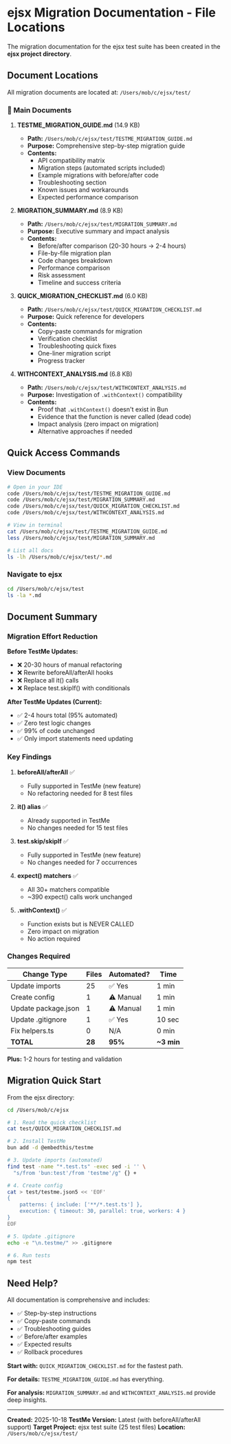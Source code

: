 # ejsx Migration Documentation - File Locations

The migration documentation for the ejsx test suite has been created in the **ejsx project directory**.

## Document Locations

All migration documents are located at: `/Users/mob/c/ejsx/test/`

### 📄 Main Documents

1. **TESTME_MIGRATION_GUIDE.md** (14.9 KB)
   - **Path:** `/Users/mob/c/ejsx/test/TESTME_MIGRATION_GUIDE.md`
   - **Purpose:** Comprehensive step-by-step migration guide
   - **Contents:**
     - API compatibility matrix
     - Migration steps (automated scripts included)
     - Example migrations with before/after code
     - Troubleshooting section
     - Known issues and workarounds
     - Expected performance comparison

2. **MIGRATION_SUMMARY.md** (8.9 KB)
   - **Path:** `/Users/mob/c/ejsx/test/MIGRATION_SUMMARY.md`
   - **Purpose:** Executive summary and impact analysis
   - **Contents:**
     - Before/after comparison (20-30 hours → 2-4 hours)
     - File-by-file migration plan
     - Code changes breakdown
     - Performance comparison
     - Risk assessment
     - Timeline and success criteria

3. **QUICK_MIGRATION_CHECKLIST.md** (6.0 KB)
   - **Path:** `/Users/mob/c/ejsx/test/QUICK_MIGRATION_CHECKLIST.md`
   - **Purpose:** Quick reference for developers
   - **Contents:**
     - Copy-paste commands for migration
     - Verification checklist
     - Troubleshooting quick fixes
     - One-liner migration script
     - Progress tracker

4. **WITHCONTEXT_ANALYSIS.md** (6.8 KB)
   - **Path:** `/Users/mob/c/ejsx/test/WITHCONTEXT_ANALYSIS.md`
   - **Purpose:** Investigation of `.withContext()` compatibility
   - **Contents:**
     - Proof that `.withContext()` doesn't exist in Bun
     - Evidence that the function is never called (dead code)
     - Impact analysis (zero impact on migration)
     - Alternative approaches if needed

## Quick Access Commands

### View Documents

```bash
# Open in your IDE
code /Users/mob/c/ejsx/test/TESTME_MIGRATION_GUIDE.md
code /Users/mob/c/ejsx/test/MIGRATION_SUMMARY.md
code /Users/mob/c/ejsx/test/QUICK_MIGRATION_CHECKLIST.md
code /Users/mob/c/ejsx/test/WITHCONTEXT_ANALYSIS.md

# View in terminal
cat /Users/mob/c/ejsx/test/TESTME_MIGRATION_GUIDE.md
less /Users/mob/c/ejsx/test/MIGRATION_SUMMARY.md

# List all docs
ls -lh /Users/mob/c/ejsx/test/*.md
```

### Navigate to ejsx

```bash
cd /Users/mob/c/ejsx/test
ls -la *.md
```

## Document Summary

### Migration Effort Reduction

**Before TestMe Updates:**
- ❌ 20-30 hours of manual refactoring
- ❌ Rewrite beforeAll/afterAll hooks
- ❌ Replace all it() calls
- ❌ Replace test.skipIf() with conditionals

**After TestMe Updates (Current):**
- ✅ 2-4 hours total (95% automated)
- ✅ Zero test logic changes
- ✅ 99% of code unchanged
- ✅ Only import statements need updating

### Key Findings

1. **beforeAll/afterAll** ✅
   - Fully supported in TestMe (new feature)
   - No refactoring needed for 8 test files

2. **it() alias** ✅
   - Already supported in TestMe
   - No changes needed for 15 test files

3. **test.skip/skipIf** ✅
   - Fully supported in TestMe (new feature)
   - No changes needed for 7 occurrences

4. **expect() matchers** ✅
   - All 30+ matchers compatible
   - ~390 expect() calls work unchanged

5. **.withContext()** ✅
   - Function exists but is NEVER CALLED
   - Zero impact on migration
   - No action required

### Changes Required

| Change Type | Files | Automated? | Time |
|-------------|-------|------------|------|
| Update imports | 25 | ✅ Yes | 1 min |
| Create config | 1 | ⚠️ Manual | 1 min |
| Update package.json | 1 | ⚠️ Manual | 1 min |
| Update .gitignore | 1 | ✅ Yes | 10 sec |
| Fix helpers.ts | 0 | N/A | 0 min |
| **TOTAL** | **28** | **95%** | **~3 min** |

**Plus:** 1-2 hours for testing and validation

## Migration Quick Start

From the ejsx directory:

```bash
cd /Users/mob/c/ejsx

# 1. Read the quick checklist
cat test/QUICK_MIGRATION_CHECKLIST.md

# 2. Install TestMe
bun add -d @embedthis/testme

# 3. Update imports (automated)
find test -name "*.test.ts" -exec sed -i '' \
  "s/from 'bun:test'/from 'testme'/g" {} +

# 4. Create config
cat > test/testme.json5 << 'EOF'
{
    patterns: { include: ['**/*.test.ts'] },
    execution: { timeout: 30, parallel: true, workers: 4 }
}
EOF

# 5. Update .gitignore
echo -e "\n.testme/" >> .gitignore

# 6. Run tests
npm test
```

## Need Help?

All documentation is comprehensive and includes:
- ✅ Step-by-step instructions
- ✅ Copy-paste commands
- ✅ Troubleshooting guides
- ✅ Before/after examples
- ✅ Expected results
- ✅ Rollback procedures

**Start with:** `QUICK_MIGRATION_CHECKLIST.md` for the fastest path.

**For details:** `TESTME_MIGRATION_GUIDE.md` has everything.

**For analysis:** `MIGRATION_SUMMARY.md` and `WITHCONTEXT_ANALYSIS.md` provide deep insights.

---

**Created:** 2025-10-18
**TestMe Version:** Latest (with beforeAll/afterAll support)
**Target Project:** ejsx test suite (25 test files)
**Location:** `/Users/mob/c/ejsx/test/`
